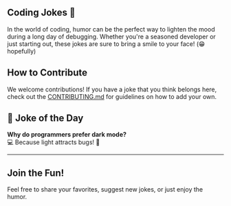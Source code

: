 ## Coding Jokes 🤣

In the world of coding, humor can be the perfect way to lighten the mood during a long day of debugging. Whether you're a seasoned developer or just starting out, these jokes are sure to bring a smile to your face! (😁 hopefully)

## How to Contribute

We welcome contributions! If you have a joke that you think belongs here, check out the [CONTRIBUTING.md](CONTRIBUTING.md) for guidelines on how to add your own.

## 🤔 Joke of the Day

**Why do programmers prefer dark mode?**  
💻 Because light attracts bugs! 🐞

---

## Join the Fun!

Feel free to share your favorites, suggest new jokes, or just enjoy the humor.

